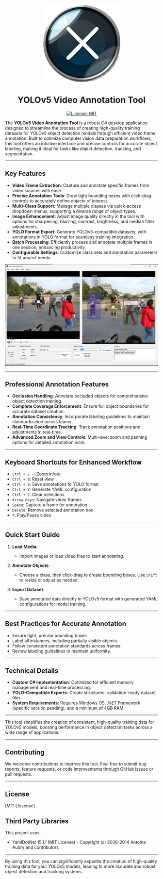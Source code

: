 <div align="center">

![Video Annotation Tool](./docs/VATool.png)
# **YOLOv5 Video Annotation Tool**
[![License: MIT](https://img.shields.io/badge/License-MIT-green.svg)](https://opensource.org/licenses/MIT)

</div>


The **YOLOv5 Video Annotation Tool** is a robust C# desktop application designed to streamline the process of creating high-quality training datasets for YOLOv5 object detection models through efficient video frame annotation. Built to optimize computer vision data preparation workflows, this tool offers an intuitive interface and precise controls for accurate object labeling, making it ideal for tasks like object detection, tracking, and segmentation.

---

## Key Features

- **Video Frame Extraction**: Capture and annotate specific frames from video sources with ease.
- **Precise Annotation Tools**: Draw tight bounding boxes with click-drag controls to accurately define objects of interest.
- **Multi-Class Support**: Manage multiple classes via quick-access dropdown menus, supporting a diverse range of object types.
- **Image Enhancement**: Adjust image quality directly in the tool with options for sharpening, blurring, contrast, brightness, and median filter adjustments.
- **YOLO Format Export**: Generate YOLOv5-compatible datasets, with annotations in YOLO format for seamless training integration.
- **Batch Processing**: Efficiently process and annotate multiple frames in one session, enhancing productivity.
- **Configurable Settings**: Customize class sets and annotation parameters to fit project needs.

<div align="center">

![Video Annotation Tool App Screen Shot](./docs/App_Screen_Shot.png)

</div>

---

## Professional Annotation Features

- **Occlusion Handling**: Annotate occluded objects for comprehensive object detection training.
- **Complete Coverage Enforcement**: Ensure full object boundaries for accurate dataset creation.
- **Annotation Consistency**: Incorporate labeling guidelines to maintain standardization across teams.
- **Real-Time Coordinate Tracking**: Track annotation positions and adjustments in real-time.
- **Advanced Zoom and View Controls**: Multi-level zoom and panning options for detailed annotation work.

---

## Keyboard Shortcuts for Enhanced Workflow

- `Ctrl + / -`: Zoom in/out
- `Ctrl + 0`: Reset view
- `Ctrl + S`: Save annotations to YOLO format
- `Ctrl + Y`: Generate YAML configuration
- `Ctrl + C`: Clear selections
- `Arrow Keys`: Navigate video frames
- `Space`: Capture a frame for annotation
- `Delete`: Remove selected annotation box
- `P`: Play/Pause video

---

## Quick Start Guide

1. **Load Media**:
   - Import images or load video files to start annotating.

2. **Annotate Objects**:
   - Choose a class, then click-drag to create bounding boxes. Use `Shift` to resize or adjust as needed.

3. **Export Dataset**:
   - Save annotated data directly in YOLOv5 format with generated YAML configurations for model training.

---

## Best Practices for Accurate Annotation

- Ensure tight, precise bounding boxes.
- Label all instances, including partially visible objects.
- Follow consistent annotation standards across frames.
- Review labeling guidelines to maintain uniformity.

---

## Technical Details

- **Custom C# Implementation**: Optimized for efficient memory management and real-time processing.
- **YOLO-Compatible Exports**: Create structured, validation-ready dataset files.
- **System Requirements**: Requires Windows OS, .NET Framework (specific version pending), and a minimum of 4GB RAM.

---

This tool simplifies the creation of consistent, high-quality training data for YOLOv5 models, boosting performance in object detection tasks across a wide range of applications.

---

## Contributing

We welcome contributions to improve this tool. Feel free to submit bug reports, feature requests, or code improvements through GitHub issues or pull requests.

---

## License

[MIT Licsense]

## Third Party Libraries

This project uses:
- YamlDotNet 15.1.1 (MIT License) - Copyright (c) 2008-2014 Antoine Aubry and contributors
---

By using this tool, you can significantly expedite the creation of high-quality training data for your YOLOv5 models, leading to more accurate and robust object detection and tracking systems.

```

